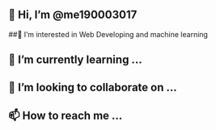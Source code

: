 ## 👋 Hi, I’m @me190003017
##👀 I’m interested in Web Developing and machine learning
## 🌱 I’m currently learning ...
## 💞️ I’m looking to collaborate on ...
## 📫 How to reach me ...

<!---
me190003017/me190003017 is a ✨ special ✨ repository because its `README.md` (this file) appears on your GitHub profile.
You can click the Preview link to take a look at your changes.
--->
